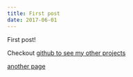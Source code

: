 ```yaml
---
title: First post
date: 2017-06-01
---
```


First post!

Checkout [github to see my other projects](github.com/tscanlin)

[another page](/custom-post)